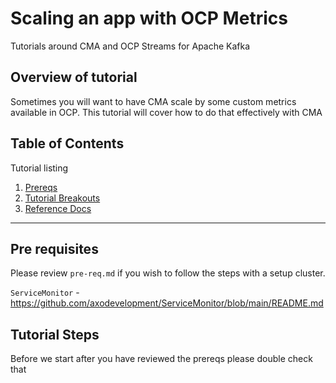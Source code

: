# Scaling an app with OCP Metrics 

Tutorials around CMA and OCP Streams for Apache Kafka

## Overview of tutorial

Sometimes you will want to have CMA scale by some custom metrics available in OCP.  This tutorial will cover how to do that effectively with CMA

## Table of Contents

Tutorial listing

1. [Prereqs](#pre-requisites)
2. [Tutorial Breakouts](#tutorial-steps)
3. [Reference Docs](#reference-documents)

---

## Pre requisites

Please review `pre-req.md` if you wish to follow the steps with a setup cluster.

`ServiceMonitor` - https://github.com/axodevelopment/ServiceMonitor/blob/main/README.md

## Tutorial Steps

Before we start after you have reviewed the prereqs please double check that